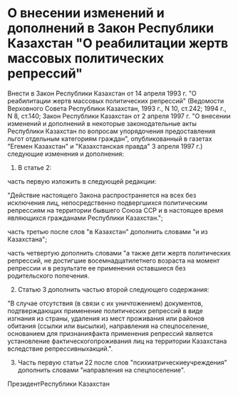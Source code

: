 # О внесении изменений и дополнений в Закон Республики Казахстан "О реабилитации жертв массовых политических репрессий"

Внести в Закон Республики Казахстан от 14 апреля 1993 г. "О реабилитации жертв массовых политических репрессий" (Ведомости Верховного Совета Республики Казахстан, 1993 г., N 10, ст.242; 1994 г., N 8, ст.140; Закон Республики Казахстан от 2 апреля 1997 г. "О внесении изменений и дополнений в некоторые законодательные акты Республики Казахстан по вопросам упорядочения предоставления льгот отдельным категориям граждан", опубликованный в газетах "Егемен Казахстан" и "Казахстанская правда" 3 апреля 1997 г.) следующие изменения и дополнения:

1. В статье 2:

часть первую изложить в следующей редакции:

"Действие настоящего Закона распространяется на всех без исключения лиц, непосредственно подвергшихся политическим репрессиям на территории бывшего Союза ССР и в настоящее время являющихся гражданами Республики Казахстан.";

часть третью после слов "в Казахстан" дополнить словами "и из Казахстана";

часть четвертую дополнить словами "а также дети жертв политических репрессий, не достигшие восемнадцатилетнего возраста на момент репрессии и в результате ее применения оставшиеся без родительского попечения.

2. Статью 3 дополнить частью второй следующего содержания:

"В случае отсутствия (в связи с их уничтожением) документов, подтверждающих применение политических репрессий в виде изгнания из страны, удаления из мест проживания или районов обитания (ссылки или высылки), направления на спецпоселение, основанием для признанияфакта применения репрессий является установление фактическогопроживания лиц на территории Казахстана вследствие репрессивныхакций.".

3. Часть первую статьи 22 после слов "психиатрическиеучреждения" дополнить словами "направления на спецпоселение".

ПрезидентРеспублики Казахстан

